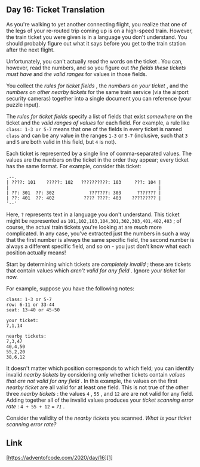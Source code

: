 ## Day 16: Ticket Translation

As you're walking to yet another connecting flight, you realize that one of the legs of your re-routed trip coming up is on a high-speed train. However, the train ticket you were given is in a language you don't understand. You should probably figure out what it says before you get to the train station after the next flight.

Unfortunately, you can't actually _read_ the words on the ticket . You can, however, read the numbers, and so you figure out _the fields these tickets must have_ and _the valid ranges_ for values in those fields.

You collect the _rules for ticket fields_ , the _numbers on your ticket_ , and the _numbers on other nearby tickets_ for the same train service (via the airport security cameras) together into a single document you can reference (your puzzle input).

The _rules for ticket fields_ specify a list of fields that exist _somewhere_ on the ticket and the _valid ranges of values_ for each field. For example, a rule like `class: 1-3 or 5-7` means that one of the fields in every ticket is named `class` and can be any value in the ranges `1-3` or `5-7` (inclusive, such that `3` and `5` are both valid in this field, but `4` is not).

Each ticket is represented by a single line of comma-separated values. The values are the numbers on the ticket in the order they appear; every ticket has the same format. For example, consider this ticket:

```
.--.
| ????: 101    ?????: 102   ??????????: 103     ???: 104 |
|                                                        |
| ??: 301  ??: 302             ???????: 303      ??????? |
| ??: 401  ??: 402           ???? ????: 403    ????????? |
'--'
```

Here, `?` represents text in a language you don't understand. This ticket might be represented as `101,102,103,104,301,302,303,401,402,403` ; of course, the actual train tickets you're looking at are _much_ more complicated. In any case, you've extracted just the numbers in such a way that the first number is always the same specific field, the second number is always a different specific field, and so on - you just don't know what each position actually means!

Start by determining which tickets are _completely invalid_ ; these are tickets that contain values which _aren't valid for any field_ . Ignore _your ticket_ for now.

For example, suppose you have the following notes:

```
class: 1-3 or 5-7
row: 6-11 or 33-44
seat: 13-40 or 45-50

your ticket:
7,1,14

nearby tickets:
7,3,47
40,4,50
55,2,20
38,6,12
```

It doesn't matter which position corresponds to which field; you can identify invalid _nearby tickets_ by considering only whether tickets contain _values that are not valid for any field_ . In this example, the values on the first _nearby ticket_ are all valid for at least one field. This is not true of the other three _nearby tickets_ : the values `4` , `55` , and `12` are are not valid for any field. Adding together all of the invalid values produces your _ticket scanning error rate_ : `4 + 55 + 12` \= _`71`_ .

Consider the validity of the _nearby tickets_ you scanned. _What is your ticket scanning error rate?_

## Link

[https://adventofcode.com/2020/day/16][1]

[1]: https://adventofcode.com/2020/day/16
